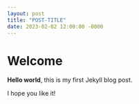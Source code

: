 ```yaml
---
layout: post
title: "POST-TITLE"
date: 2023-02-02 12:00:00 -0000
---
```


# Welcome

**Hello world**, this is my first Jekyll blog post.

I hope you like it!